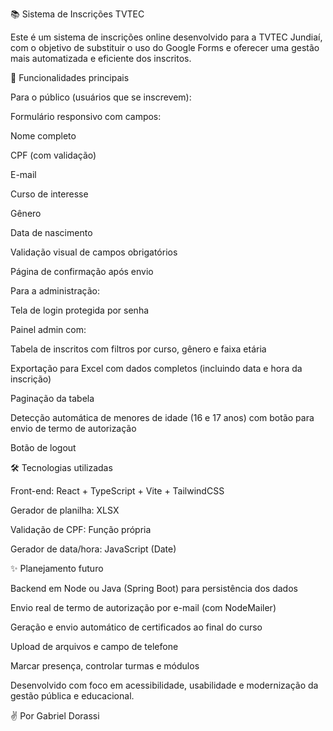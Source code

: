 📚 Sistema de Inscrições TVTEC

Este é um sistema de inscrições online desenvolvido para a TVTEC Jundiaí, com o objetivo de substituir o uso do Google Forms e oferecer uma gestão mais automatizada e eficiente dos inscritos.

🎯 Funcionalidades principais

Para o público (usuários que se inscrevem):

Formulário responsivo com campos:

Nome completo

CPF (com validação)

E-mail

Curso de interesse

Gênero

Data de nascimento

Validação visual de campos obrigatórios

Página de confirmação após envio

Para a administração:

Tela de login protegida por senha

Painel admin com:

Tabela de inscritos com filtros por curso, gênero e faixa etária

Exportação para Excel com dados completos (incluindo data e hora da inscrição)

Paginação da tabela

Detecção automática de menores de idade (16 e 17 anos) com botão para envio de termo de autorização

Botão de logout

🛠 Tecnologias utilizadas

Front-end: React + TypeScript + Vite + TailwindCSS

Gerador de planilha: XLSX

Validação de CPF: Função própria

Gerador de data/hora: JavaScript (Date)

✨ Planejamento futuro

Backend em Node ou Java (Spring Boot) para persistência dos dados

Envio real de termo de autorização por e-mail (com NodeMailer)

Geração e envio automático de certificados ao final do curso

Upload de arquivos e campo de telefone

Marcar presença, controlar turmas e módulos

Desenvolvido com foco em acessibilidade, usabilidade e modernização da gestão pública e educacional.

✌️ Por Gabriel Dorassi

